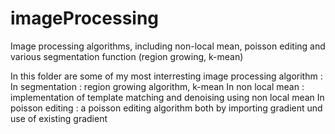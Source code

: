 # imageProcessing
Image processing algorithms, including non-local mean, poisson editing and various segmentation function (region growing, k-mean)

In this folder are some of my most interresting image processing algorithm : 
In segmentation : region growing algorithm, k-mean 
In non local mean : implementation of template matching and denoising using non local mean 
In poisson editing : a poisson editing algorithm both by importing gradient und use of existing gradient 
